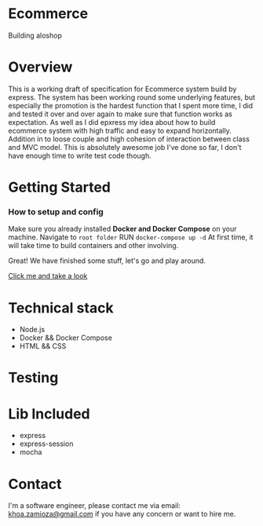 # Ecommerce
Building aloshop

# Overview
This is a working draft of specification for Ecommerce system build by express. 
The system has been working round some underlying features, but especially the promotion is the hardest function that I spent more time, I did and tested it over and over again to make sure that function works as expectation. As well as I did epxress my idea about how to build ecommerce system with high traffic and easy to expand horizontally.
Addition in to loose couple and high cohesion of interaction between class and MVC model. This is absolutely awesome job I've done so far, I don't have enough time to write test code though. 
# Getting Started
### How to setup and config
Make sure you already installed **Docker and Docker Compose** on your machine.
Navigate to `root folder`
RUN `docker-compose up -d` 
At first time, it will take time to build containers and other involving.

Great! We have finished some stuff, let's go and play around.

[Click me and take a look](http://localhost:8080)

# Technical stack
- Node.js
- Docker && Docker Compose
- HTML && CSS

# Testing

# Lib Included
- express
- express-session
- mocha

# Contact
I'm a software engineer, please contact me via email: [khoa.zamioza@gmail.com](mailto:khoa.zamioza@gmail.com)  if you have any concern or want to hire me.
